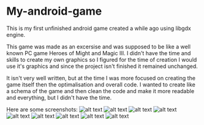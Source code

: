 # My-android-game
This is my first unfinished android game created a while ago using libgdx engine.

This game was made as an excersise and was supposed to be like a well known PC game Heroes of Might and Magic III. 
I didn't have the time and skills to create my own graphics so I figured for the time of creation I would use it's graphics and since the 
project isn't finished it remained unchanged. 

It isn't very well written, but at the time I was more focused on creating the game itself then the optimalisation and overall code.
I wanted to create like a schema of the game and then clean the code and make it more readable and everything, but I didn't have the time.

Here are some screenshots:
![alt text](https://raw.githubusercontent.com/czesiek717/My-android-game/tree/master/images/example.png)
![alt text](https://raw.githubusercontent.com/czesiek717/My-android-game/tree/master/images/example2.png)
![alt text](https://raw.githubusercontent.com/czesiek717/My-android-game/tree/master/images/example3.png)
![alt text](https://raw.githubusercontent.com/czesiek717/My-android-game/tree/master/images/example4.png)
![alt text](https://raw.githubusercontent.com/czesiek717/My-android-game/tree/master/images/example5.png)
![alt text](https://raw.githubusercontent.com/czesiek717/My-android-game/tree/master/images/example6.png)
![alt text](https://raw.githubusercontent.com/czesiek717/My-android-game/tree/master/images/example7.png)
![alt text](https://raw.githubusercontent.com/czesiek717/My-android-game/tree/master/images/example8.png)
![alt text](https://raw.githubusercontent.com/czesiek717/My-android-game/tree/master/images/example9.png)
